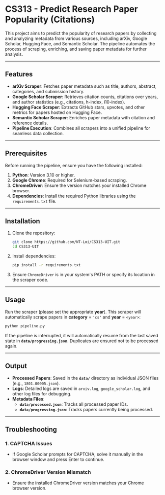 # CS313 - Predict Research Paper Popularity (Citations)

This project aims to predict the popularity of research papers by collecting and analyzing metadata from various sources, including arXiv, Google Scholar, Hugging Face, and Semantic Scholar. The pipeline automates the process of scraping, enriching, and saving paper metadata for further analysis.

---

## Features

- **arXiv Scraper**: Fetches paper metadata such as title, authors, abstract, categories, and submission history.
- **Google Scholar Scraper**: Retrieves citation counts, citations over years, and author statistics (e.g., citations, h-index, i10-index).
- **Hugging Face Scraper**: Extracts GitHub stars, upvotes, and other metrics for papers hosted on Hugging Face.
- **Semantic Scholar Scraper**: Enriches paper metadata with citation and reference details.
- **Pipeline Execution**: Combines all scrapers into a unified pipeline for seamless data collection.

---

## Prerequisites

Before running the pipeline, ensure you have the following installed:

1. **Python**: Version 3.10 or higher.
2. **Google Chrome**: Required for Selenium-based scraping.
3. **ChromeDriver**: Ensure the version matches your installed Chrome browser.
4. **Dependencies**: Install the required Python libraries using the `requirements.txt` file.

---

## Installation

1. Clone the repository:
   ```bash
   git clone https://github.com/NT-Loi/CS313-UIT.git
   cd CS313-UIT
   ```

2. Install dependencies:
   ```bash
   pip install -r requirements.txt
   ```

3. Ensure `ChromeDriver` is in your system's PATH or specify its location in the scraper code.

---

## Usage

Run the scraper (please set the appropriate **year**). This scraper will automatically scrape papers in **category** = `'cs'` and **year** = `<year>`:

```bash
python pipeline.py
```

If the pipeline is interrupted, it will automatically resume from the last saved state in **`data/progressing.json`**. Duplicates are ensured not to be processed again.

---

## Output

- **Processed Papers**: Saved in the **`data/`** directory as individual JSON files (e.g., `1801.00005.json`).
- **Logs**: Detailed logs are saved in `arxiv.log`, `google_scholar.log`, and other log files for debugging.
- **Metadata Files**:
  - **`data/processed.json`**: Tracks all processed paper IDs.
  - **`data/progressing.json`**: Tracks papers currently being processed.

---

## Troubleshooting

### 1. CAPTCHA Issues
- If Google Scholar prompts for CAPTCHA, solve it manually in the browser window and press Enter to continue.

### 2. ChromeDriver Version Mismatch
- Ensure the installed ChromeDriver version matches your Chrome browser version.